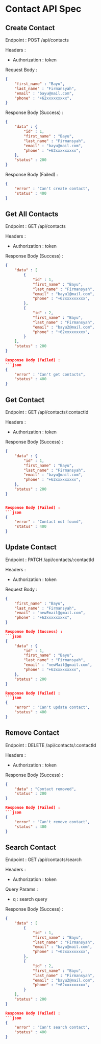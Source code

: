 # Contact API Spec

## Create Contact

Endpoint : POST /api/contacts

Headers : 
- Authorization : token

Request Body :
```json
{
    "first_name" : "Bayu",
    "last_name" : "Firmansyah",
    "email" : "bayu@mail.com",
    "phone" : "+62xxxxxxxxx",
}
```

Response Body (Success) : 
```json
{
    "data" : {
        "id" : 1,
        "first_name" : "Bayu",
        "last_name" : "Firmansyah",
        "email" : "bayu@mail.com",
        "phone" : "+62xxxxxxxxx",
    },
    "status" : 200
}
```

Response Body (Failed) : 
```json
{
    "error" : "Can't create contact",
    "status" : 400
}
```

## Get All Contacts

Endpoint : GET /api/contacts

Headers :
- Authorization : token

Response Body (Success) : 
```json
{
    "data" : [
        {
            "id" : 1,
            "first_name" : "Bayu",
            "last_name" : "Firmansyah",
            "email" : "bayu1@mail.com",
            "phone" : "+62xxxxxxxxx",
        },
        {
            "id" : 2,
            "first_name" : "Bayu",
            "last_name" : "Firmansyah",
            "email" : "bayu2@mail.com",
            "phone" : "+62xxxxxxxxx",
        }
    ],
    "status" : 200
}

Response Body (Failed) : 
```json
{
    "error" : "Can't get contacts",
    "status" : 400
}
```

## Get Contact

Endpoint : GET /api/contacts/:contactId

Headers :
- Authorization : token

Response Body (Success) : 
```json
{
    "data" : {
        "id" : 1,
        "first_name" : "Bayu",
        "last_name" : "Firmansyah",
        "email" : "bayu@mail.com",
        "phone" : "+62xxxxxxxxx",
    },
    "status" : 200
}


Response Body (Failed) : 
```json
{
    "error" : "Contact not found",
    "status" : 400
}
```

## Update Contact

Endpoint : PATCH /api/contacts/:contactId

Headers :
- Authorization : token

Request Body : 
```json
{
    "first_name" : "Bayu",
    "last_name" : "Firmansyah",
    "email" : "newEmail@gmail.com",
    "phone" : "+62xxxxxxxxx",
}

Response Body (Success) : 
```json
{
    "data" : {
        "id" : 1,
        "first_name" : "Bayu",
        "last_name" : "Firmansyah",
        "email" : "newMail@gmail.com",
        "phone" : "+62xxxxxxxxx",
    },
    "status" : 200
}

Response Body (Failed) : 
```json
{
    "error" : "Can't update contact",
    "status" : 400
}
```

## Remove Contact

Endpoint : DELETE /api/contacts/:contactId

Headers :
- Authorization : token

Response Body (Success) : 
```json
{
    "data" : "Contact removed",
    "status" : 200
}

Response Body (Failed) : 
```json
{
    "error" : "Can't remove contact",
    "status" : 400
}
```

## Search Contact

Endpoint : GET /api/contacts/search

Headers :
- Authorization : token

Query Params :
- q : search query

Response Body (Success) : 
```json
{
    "data" : [
        {
            "id" : 1,
            "first_name" : "Bayu",
            "last_name" : "Firmansyah",
            "email" : "bayu@mail.com",
            "phone" : "+62xxxxxxxxx",
        },
        {
            "id" : 2,
            "first_name" : "Bayu",
            "last_name" : "Firmansyah",
            "email" : "bayu2@mail.com",
            "phone" : "+62xxxxxxxxx",
        }
    ],
    "status" : 200
}

Response Body (Failed) : 
```json
{
    "error" : "Can't search contact",
    "status" : 400
}
```

